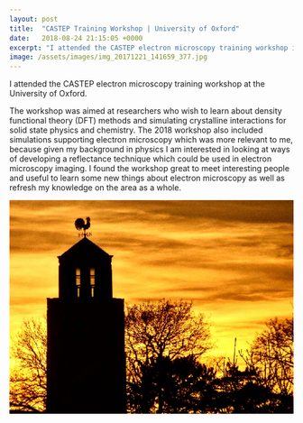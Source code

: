 ```yaml
---
layout: post
title:  "CASTEP Training Workshop | University of Oxford"
date:   2018-08-24 21:15:05 +0000
excerpt: "I attended the CASTEP electron microscopy training workshop in Oxford"
image: /assets/images/img_20171221_141659_377.jpg
---
```

I attended the CASTEP electron microscopy training workshop at the University of Oxford.

The workshop was aimed at researchers who wish to learn about density functional theory (DFT) methods and simulating crystalline interactions for solid state physics and chemistry. The 2018 workshop also included simulations supporting electron microscopy which was more relevant to me, because given my background in physics I am interested in looking at ways of developing a reflectance technique which could be used in electron microscopy imaging. I found the workshop great to meet interesting people and useful to learn some new things about electron microscopy as well as refresh my knowledge on the area as a whole.



![My photograph which won Audience Photo Favourite](/assets/images/SmallPic.png)






[castep-link]: http://www.castep.org/CASTEP/CASTEP



